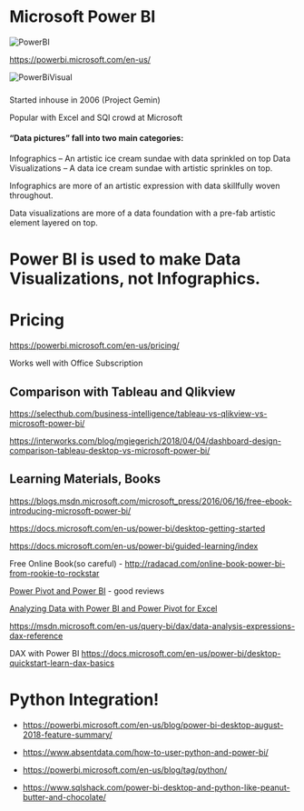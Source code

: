 # Microsoft Power BI

![PowerBI](https://upload.wikimedia.org/wikipedia/commons/6/61/Power-BI-logo-300x79.png)

https://powerbi.microsoft.com/en-us/

![PowerBiVisual](https://docs.microsoft.com/en-us/power-bi/guided-learning/includes/media/0-0-what-is-power-bi/c0a0_1.png)


### 
Started inhouse in 2006 (Project Gemin)

Popular with Excel and SQl crowd at Microsoft


#### “Data pictures” fall into two main categories:

Infographics – An artistic ice cream sundae with data sprinkled on top
Data Visualizations – A data ice cream sundae with artistic sprinkles on top.

Infographics are more of an artistic expression with data skillfully woven throughout.

Data visualizations are more of a data foundation with a pre-fab artistic element layered on top.

# Power BI is used to make Data Visualizations, not Infographics.


# Pricing

https://powerbi.microsoft.com/en-us/pricing/

Works well with Office Subscription

## Comparison with Tableau and Qlikview

https://selecthub.com/business-intelligence/tableau-vs-qlikview-vs-microsoft-power-bi/

https://interworks.com/blog/mgiegerich/2018/04/04/dashboard-design-comparison-tableau-desktop-vs-microsoft-power-bi/


## Learning Materials, Books

https://blogs.msdn.microsoft.com/microsoft_press/2016/06/16/free-ebook-introducing-microsoft-power-bi/

https://docs.microsoft.com/en-us/power-bi/desktop-getting-started

https://docs.microsoft.com/en-us/power-bi/guided-learning/index

Free Online Book(so careful) - http://radacad.com/online-book-power-bi-from-rookie-to-rockstar

[Power Pivot and Power BI](https://www.amazon.com/Power-Pivot-BI-Excel-2010-2016/dp/1615470395) - good reviews


[Analyzing Data with Power BI and Power Pivot for Excel](https://www.amazon.com/gp/product/150930276X)

https://msdn.microsoft.com/en-us/query-bi/dax/data-analysis-expressions-dax-reference

DAX with Power BI
https://docs.microsoft.com/en-us/power-bi/desktop-quickstart-learn-dax-basics


# Python Integration!

* https://powerbi.microsoft.com/en-us/blog/power-bi-desktop-august-2018-feature-summary/

* https://www.absentdata.com/how-to-user-python-and-power-bi/

* https://powerbi.microsoft.com/en-us/blog/tag/python/

* https://www.sqlshack.com/power-bi-desktop-and-python-like-peanut-butter-and-chocolate/






